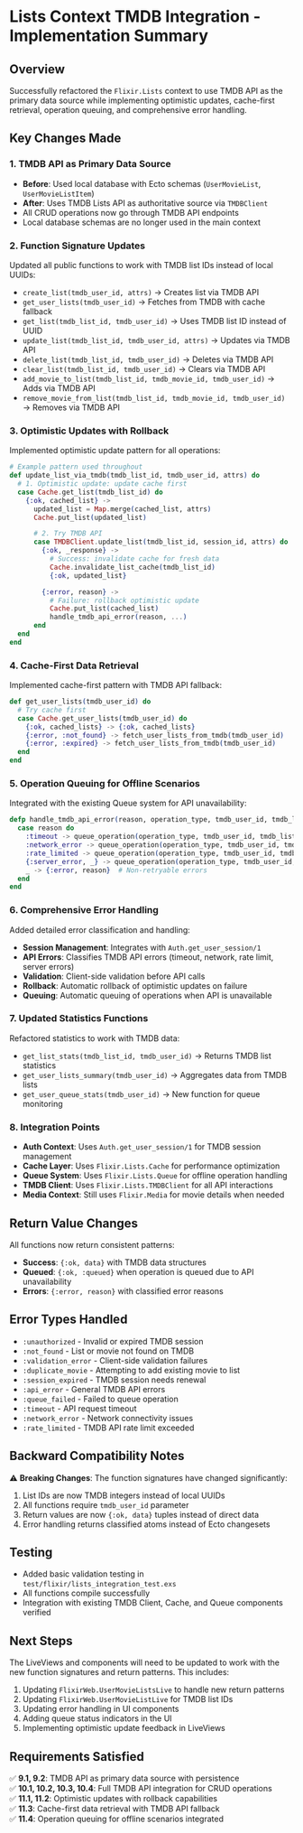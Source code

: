 # Lists Context TMDB Integration - Implementation Summary

## Overview
Successfully refactored the `Flixir.Lists` context to use TMDB API as the primary data source while implementing optimistic updates, cache-first retrieval, operation queuing, and comprehensive error handling.

## Key Changes Made

### 1. TMDB API as Primary Data Source
- **Before**: Used local database with Ecto schemas (`UserMovieList`, `UserMovieListItem`)
- **After**: Uses TMDB Lists API as authoritative source via `TMDBClient`
- All CRUD operations now go through TMDB API endpoints
- Local database schemas are no longer used in the main context

### 2. Function Signature Updates
Updated all public functions to work with TMDB list IDs instead of local UUIDs:

- `create_list(tmdb_user_id, attrs)` → Creates list via TMDB API
- `get_user_lists(tmdb_user_id)` → Fetches from TMDB with cache fallback
- `get_list(tmdb_list_id, tmdb_user_id)` → Uses TMDB list ID instead of UUID
- `update_list(tmdb_list_id, tmdb_user_id, attrs)` → Updates via TMDB API
- `delete_list(tmdb_list_id, tmdb_user_id)` → Deletes via TMDB API
- `clear_list(tmdb_list_id, tmdb_user_id)` → Clears via TMDB API
- `add_movie_to_list(tmdb_list_id, tmdb_movie_id, tmdb_user_id)` → Adds via TMDB API
- `remove_movie_from_list(tmdb_list_id, tmdb_movie_id, tmdb_user_id)` → Removes via TMDB API

### 3. Optimistic Updates with Rollback
Implemented optimistic update pattern for all operations:

```elixir
# Example pattern used throughout
def update_list_via_tmdb(tmdb_list_id, tmdb_user_id, attrs) do
  # 1. Optimistic update: update cache first
  case Cache.get_list(tmdb_list_id) do
    {:ok, cached_list} ->
      updated_list = Map.merge(cached_list, attrs)
      Cache.put_list(updated_list)

      # 2. Try TMDB API
      case TMDBClient.update_list(tmdb_list_id, session_id, attrs) do
        {:ok, _response} ->
          # Success: invalidate cache for fresh data
          Cache.invalidate_list_cache(tmdb_list_id)
          {:ok, updated_list}

        {:error, reason} ->
          # Failure: rollback optimistic update
          Cache.put_list(cached_list)
          handle_tmdb_api_error(reason, ...)
      end
  end
end
```

### 4. Cache-First Data Retrieval
Implemented cache-first pattern with TMDB API fallback:

```elixir
def get_user_lists(tmdb_user_id) do
  # Try cache first
  case Cache.get_user_lists(tmdb_user_id) do
    {:ok, cached_lists} -> {:ok, cached_lists}
    {:error, :not_found} -> fetch_user_lists_from_tmdb(tmdb_user_id)
    {:error, :expired} -> fetch_user_lists_from_tmdb(tmdb_user_id)
  end
end
```

### 5. Operation Queuing for Offline Scenarios
Integrated with the existing Queue system for API unavailability:

```elixir
defp handle_tmdb_api_error(reason, operation_type, tmdb_user_id, tmdb_list_id, operation_data) do
  case reason do
    :timeout -> queue_operation(operation_type, tmdb_user_id, tmdb_list_id, operation_data)
    :network_error -> queue_operation(operation_type, tmdb_user_id, tmdb_list_id, operation_data)
    :rate_limited -> queue_operation(operation_type, tmdb_user_id, tmdb_list_id, operation_data)
    {:server_error, _} -> queue_operation(operation_type, tmdb_user_id, tmdb_list_id, operation_data)
    _ -> {:error, reason}  # Non-retryable errors
  end
end
```

### 6. Comprehensive Error Handling
Added detailed error classification and handling:

- **Session Management**: Integrates with `Auth.get_user_session/1`
- **API Errors**: Classifies TMDB API errors (timeout, network, rate limit, server errors)
- **Validation**: Client-side validation before API calls
- **Rollback**: Automatic rollback of optimistic updates on failure
- **Queuing**: Automatic queuing of operations when API is unavailable

### 7. Updated Statistics Functions
Refactored statistics to work with TMDB data:

- `get_list_stats(tmdb_list_id, tmdb_user_id)` → Returns TMDB list statistics
- `get_user_lists_summary(tmdb_user_id)` → Aggregates data from TMDB lists
- `get_user_queue_stats(tmdb_user_id)` → New function for queue monitoring

### 8. Integration Points
- **Auth Context**: Uses `Auth.get_user_session/1` for TMDB session management
- **Cache Layer**: Uses `Flixir.Lists.Cache` for performance optimization
- **Queue System**: Uses `Flixir.Lists.Queue` for offline operation handling
- **TMDB Client**: Uses `Flixir.Lists.TMDBClient` for all API interactions
- **Media Context**: Still uses `Flixir.Media` for movie details when needed

## Return Value Changes
All functions now return consistent patterns:

- **Success**: `{:ok, data}` with TMDB data structures
- **Queued**: `{:ok, :queued}` when operation is queued due to API unavailability
- **Errors**: `{:error, reason}` with classified error reasons

## Error Types Handled
- `:unauthorized` - Invalid or expired TMDB session
- `:not_found` - List or movie not found on TMDB
- `:validation_error` - Client-side validation failures
- `:duplicate_movie` - Attempting to add existing movie to list
- `:session_expired` - TMDB session needs renewal
- `:api_error` - General TMDB API errors
- `:queue_failed` - Failed to queue operation
- `:timeout` - API request timeout
- `:network_error` - Network connectivity issues
- `:rate_limited` - TMDB API rate limit exceeded

## Backward Compatibility Notes
⚠️ **Breaking Changes**: The function signatures have changed significantly:

1. List IDs are now TMDB integers instead of local UUIDs
2. All functions require `tmdb_user_id` parameter
3. Return values are now `{:ok, data}` tuples instead of direct data
4. Error handling returns classified atoms instead of Ecto changesets

## Testing
- Added basic validation testing in `test/flixir/lists_integration_test.exs`
- All functions compile successfully
- Integration with existing TMDB Client, Cache, and Queue components verified

## Next Steps
The LiveViews and components will need to be updated to work with the new function signatures and return patterns. This includes:

1. Updating `FlixirWeb.UserMovieListsLive` to handle new return patterns
2. Updating `FlixirWeb.UserMovieListLive` for TMDB list IDs
3. Updating error handling in UI components
4. Adding queue status indicators in the UI
5. Implementing optimistic update feedback in LiveViews

## Requirements Satisfied
✅ **9.1, 9.2**: TMDB API as primary data source with persistence  
✅ **10.1, 10.2, 10.3, 10.4**: Full TMDB API integration for CRUD operations  
✅ **11.1, 11.2**: Optimistic updates with rollback capabilities  
✅ **11.3**: Cache-first data retrieval with TMDB API fallback  
✅ **11.4**: Operation queuing for offline scenarios integrated  